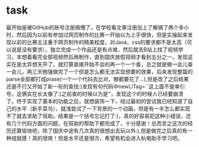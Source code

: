 # task
   最开始是被GitHub的账号注册搞懵了，在学校看文章注册加上了解搞了两个多小时，然后因为以前有参加过网页制作的比赛一开始以为上手很快，但是实操起来发现以前的比赛主注重于网页制作的精美程度，对Java，css的要求都不是太高（可以说是没有要求），独立完成一个作品还是有点难，然后就去B站上找了视频学习，本想着看完全部视频然后再制作，直到国庆放假视频才看到五分之一，发现这实在是太异想天开了。就打算直接开始不会的再一个一个查，总之就是做一会儿查一会儿，两三天勉强做完了一个但是怎么都无法实现想要的效果，后来发现整篇的parse全部都打成prase(一个一个代码去比对，眼都要花了...),但是改了之后结果还是不行又开始了新一轮的查找:)发现有句代码中newLiTag=``这上面不是单引号，这俩实在长太像了:)之前查的时候以为是’’，发现这个的时候人已经要崩溃了。终于实现了基本的功能之后，就想装饰一下，经过最初的尝试我已经知道了自己的水平（新手菜鸟），就浅尝试了一下背景的一个动画，但是有一半怎么都实现不了就去求助了班助。结果是一个括号忘记打了:)，真的好容易犯这种小错误，还有几个代码方面的问题，在班助的帮助下都完成了，十分感谢！总而言之这次的经历还算愉快吧，除了国庆中途有几次真的很想出去玩以外:),但是做完之后真的有一种成就感！真的很爽！但是水平还是很次，希望有机会进入杭电助手学习吧。
